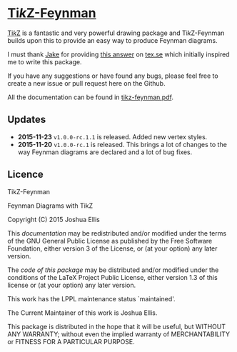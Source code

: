 [Ti*k*Z-Feynman](http://jp-ellis.github.io/tikz-feynman)
=======================================================

[Ti*k*Z](https://www.ctan/org/pkg/pgf) is a fantastic and very powerful
drawing package and Ti*k*Z-Feynman builds upon this to provide an easy way
to produce Feynman diagrams.

I must thank [Jake](http://tex.stackexchange.com/users/2552) for providing
[this answer](http://tex.stackexchange.com/a/87395/26980) on
[tex.se](http://tex.stackexchange.com) which initially inspired me to write this
package.

If you have any suggestions or have found any bugs, please feel free to create a
new issue or pull request here on the Github.

All the documentation can be found in
[tikz-feynman.pdf](https://jp-ellis.github.com/tikz-feynman/tikz-feynman.pdf).

Updates
-------

* **2015-11-23** `v1.0.0-rc.1.1` is released.  Added new vertex styles.
* **2015-11-20** `v1.0.0-rc.1` is released.  This brings a lot of changes to the
  way Feynman diagrams are declared and a lot of bug fixes.


Licence
-------

TikZ-Feynman

Feynman Diagrams with TikZ

Copyright (C) 2015  Joshua Ellis


This *documentation* may be redistributed and/or modified under the terms of the
GNU General Public License as published by the Free Software Foundation, either
version 3 of the License, or (at your option) any later version.

The *code of this package* may be distributed and/or modified under the
conditions of the LaTeX Project Public License, either version 1.3 of this
license or (at your option) any later version.

This work has the LPPL maintenance status `maintained'.

The Current Maintainer of this work is Joshua Ellis.

This package is distributed in the hope that it will be useful, but WITHOUT ANY
WARRANTY; without even the implied warranty of MERCHANTABILITY or FITNESS FOR A
PARTICULAR PURPOSE.
